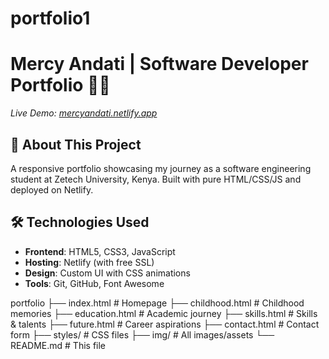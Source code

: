 
# portfolio1
# Mercy Andati | Software Developer Portfolio 👩‍💻
*Live Demo: [mercyandati.netlify.app](https://mercyandati.netlify.app/)*

## 🌟 About This Project
A responsive portfolio showcasing my journey as a software engineering student at Zetech University, Kenya. Built with pure HTML/CSS/JS and deployed on Netlify.

## 🛠 Technologies Used
- **Frontend**: HTML5, CSS3, JavaScript  
- **Hosting**: Netlify (with free SSL)  
- **Design**: Custom UI with CSS animations  
- **Tools**: Git, GitHub, Font Awesome  

portfolio
├── index.html # Homepage
├── childhood.html # Childhood memories
├── education.html # Academic journey
├── skills.html # Skills & talents
├── future.html # Career aspirations
├── contact.html # Contact form
├── styles/ # CSS files
├── img/ # All images/assets
└── README.md # This file

